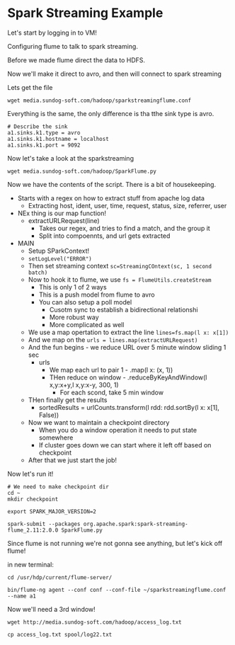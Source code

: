 # Spark Streaming Example

Let's start by logging in to VM!

Configuring flume to talk to spark streaming.

Before we made flume direct the data to HDFS. 

Now we'll make it direct to avro, and then will connect to spark streaming

Lets get the file

```
wget media.sundog-soft.com/hadoop/sparkstreamingflume.conf
```

Everything is the same, the only difference is tha tthe sink type is avro.

```
# Describe the sink
a1.sinks.k1.type = avro
a1.sinks.k1.hostname = localhost
a1.sinks.k1.port = 9092
```

Now let's take a look at the sparkstreaming 

```
wget media.sundog-soft.com/hadoop/SparkFlume.py
```

Now we have the contents of the script. There is a bit of housekeeping.

* Starts with a regex on how to extract stuff from apache log data
    - Extracting host, ident, user, time, request, status, size, referrer, user
* NEx thing is our map function!
    - extractURLRequest(line)
        + Takes our regex, and tries to find a match, and the group it
        + Split into compoennts, and url gets extracted
* MAIN
    - Setup SParkContext!
    - ```setLogLevel("ERROR")```
    - Then set streaming context ```sc=StreamingCOntext(sc, 1 second batch)```
    - Now to hook it to flume, we use ```fs = FlumeUtils.createStream```
        + This is only 1 of 2 ways 
        + This is a push model from flume to avro
        + You can also setup a poll model
            * Cusotm sync to establish a bidirectional relationshi
            * More robust way
            * More complicated as well
    - We use a map opertation to extract the line ```lines=fs.map(l x: x[1])```
    - And we map on the ```urls = lines.map(extractURLRequest)```
    - And the fun begins - we reduce URL over 5 minute window sliding 1 sec
        + urls
            * We map each url to pair 1  - .map(l x: (x, 1))
            * THen reduce on window - .reduceByKeyAndWindow(l x,y:x+y,l x,y:x-y, 300, 1)
                - For each scond, take 5 min window
    - THen finally get the results
        + sortedResults = urlCounts.transform(l rdd: rdd.sortBy(l x: x[1], False))
    - Now we want to maintain a checkpoint directory
        + When you do a window operation it needs to put state somewhere
        + If cluster goes down we can start where it left off based on checkpoint
    - After that we just start the job!

Now let's run it!

``` 
# We need to make checkpoint dir
cd ~
mkdir checkpoint

export SPARK_MAJOR_VERSION=2

spark-submit --packages org.apache.spark:spark-streaming-flume_2.11:2.0.0 SparkFlume.py
```

Since flume is not running we're not gonna see anything, but let's kick off flume!


in new terminal:

```
cd /usr/hdp/current/flume-server/

bin/flume-ng agent --conf conf --conf-file ~/sparkstreamingflume.conf --name a1
```

Now we'll need a 3rd window!

```
wget http://media.sundog-soft.com/hadoop/access_log.txt

cp access_log.txt spool/log22.txt
```




